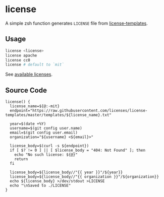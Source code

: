 # license

A simple zsh function generates `LICENSE` file from [license-templates](https://github.com/licenses/license-templates).

## Usage

```bash
license <license>
license apache
license cc0
license # default to `mit`
```

See [available licenses](https://github.com/licenses/license-templates/tree/master/templates).

## Source Code

```shell
license() {
  license_name=${@:-mit}
  endpoint="https://raw.githubusercontent.com/licenses/license-templates/master/templates/${license_name}.txt"

  year=$(date +%Y)
  username=$(git config user.name)
  email=$(git config user.email)
  organization="${username} <${email}>"

  license_body=$(curl -s ${endpoint})
  if [ $? != 0 ] || [ $license_body = "404: Not Found" ]; then
    echo "No such license: ${@}"
    return
  fi

  license_body=${license_body//"{{ year }}"/${year}}
  license_body=${license_body//"{{ organization }}"/${organization}}
  echo ${license_body} >/dev/stdout >LICENSE
  echo "\nSaved to ./LICENSE"
}
```

